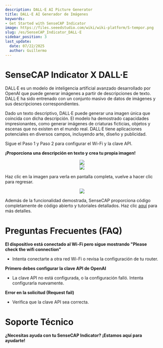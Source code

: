 ```yaml
---
description: DALL·E AI Picture Generator
title: DALL·E AI Generador de Imágenes
keywords:
- Get Started with SenseCAP Indicator
image: https://files.seeedstudio.com/wiki/wiki-platform/S-tempor.png
slug: /es/SenseCAP_Indicator_DALL·E
sidebar_position: 3
last_update:
  date: 07/22/2025
  author: Guillermo
---
```

# **SenseCAP Indicator X DALL·E**

DALL·E es un modelo de inteligencia artificial avanzado desarrollado por OpenAI que puede generar imágenes a partir de descripciones de texto. DALL·E ha sido entrenado con un conjunto masivo de datos de imágenes y sus descripciones correspondientes.

Dado un texto descriptivo, DALL·E puede generar una imagen única que coincida con dicha descripción. El modelo ha demostrado capacidades impresionantes, como generar imágenes de criaturas ficticias, objetos y escenas que no existen en el mundo real. DALL·E tiene aplicaciones potenciales en diversos campos, incluyendo arte, diseño y publicidad.

Sigue el Paso 1 y Paso 2 para configurar el Wi-Fi y la clave API.

**¡Proporciona una descripción en texto y crea tu propia imagen!**

<div align="center"><img width={480} src="https://files.seeedstudio.com/wiki/SenseCAP/SenseCAP_Indicator/DALL1.png"/></div>

<div align="center"><img width={480} src="https://files.seeedstudio.com/wiki/SenseCAP/SenseCAP_Indicator/DALL2.png"/></div>

Haz clic en la imagen para verla en pantalla completa, vuelve a hacer clic para regresar.

<div align="center"><img width={480} src="https://files.seeedstudio.com/wiki/SenseCAP/SenseCAP_Indicator/dall2.png"/></div>

Además de la funcionalidad demostrada, SenseCAP proporciona código completamente de código abierto y tutoriales detallados. Haz clic [aquí](/SenseCAP_Indicator_ChatGPT) para más detalles.

# **Preguntas Frecuentes (FAQ)**

**El dispositivo está conectado al Wi-Fi pero sigue mostrando "Please check the wifi connection"**

- Intenta conectarte a otra red Wi-Fi o revisa la configuración de tu router.

**Primero debes configurar la clave API de OpenAI**

- La clave API no está configurada, o la configuración falló. Intenta configurarla nuevamente.

**Error en la solicitud (Request fail)**

- Verifica que la clave API sea correcta.

# **Soporte Técnico**

**¿Necesitas ayuda con tu SenseCAP Indicator? ¡Estamos aquí para ayudarte!**

<div class="button_tech_support_container">
<a href="https://discord.com/invite/QqMgVwHT3X" class="button_tech_support_sensecap"></a>
<a href="https://support.sensecapmx.com/portal/en/home" class="button_tech_support_sensecap3"></a>
</div>

<div class="button_tech_support_container">
<a href="mailto:support@sensecapmx.com" class="button_tech_support_sensecap2"></a>
<a href="https://github.com/Seeed-Studio/wiki-documents/discussions/69" class="button_discussion"></a>
</div>
